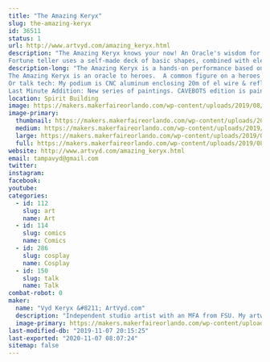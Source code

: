 ```yaml
---
title: "The Amazing Keryx"
slug: the-amazing-keryx
id: 36511
status: 1
url: http://www.artvyd.com/amazing_keryx.html
description: "The Amazing Keryx knows your now! An Oracle's wisdom for your personal Hero Journey. Positive for any age.
Fortune teller uses a self-made deck of basic shapes, combined with elements of ancient and modern storytelling to reveal your hero within. To make clear the labyrinth of everyday life. To say: \"YES you can!\""
description-long: "The Amazing Keryx is a hands-on performance based on the universal principles of Joseph Campbell. Guests can visit a real life Zoltar machine (movie BIG 1988). 
The Amazing Keryx is an oracle to heroes.  A common figure on a heroes' journey is a mentor with a unique object, map, and kind words that spark the call to adventure. The cards are used to discuss current difficulties and reveal positive solutions. References to classic stories or modern movies are easy examples that prove they are not alone in their human struggles. It also points out that it has been done before and you can too!
Or talk tech: My podium is CNC aluminum enclosing 20m of el wire & reflective fabrics. My cosplay has Litex 1.5m sleeves and I hope to add a palm held POV if I improve my soldering skills enough. Cards are hand-made wood or digital print. Magic, fused glass stones I made (as part of 2018 http://www.artvyd.com/astral_unit_sculpture.html) are used for my new extended readings. The second footprint in my display is an art easel with a sample of my comic book art: \"Self Portrait\" includes a LED circuit and 3D scan/printer figure (Miami Maker 2016). I have \"SpiriTech\" animals- Bristlebot tiny robots that skitter on my table top between readings.
Last Minute Addition: New series of paintings. CAVEBOTS edition is painted by Bristlebot robots. UV paint and LED blacklights built into canvas. Premiering at MFO19!"
location: Spirit Building
image: https://makers.makerfaireorlando.com/wp-content/uploads/2019/08/AmazingKeryx2019.jpg
image-primary:
  thumbnail: https://makers.makerfaireorlando.com/wp-content/uploads/2019/08/AmazingKeryx2019-150x150.jpg
  medium: https://makers.makerfaireorlando.com/wp-content/uploads/2019/08/AmazingKeryx2019-300x300.jpg
  large: https://makers.makerfaireorlando.com/wp-content/uploads/2019/08/AmazingKeryx2019.jpg
  full: https://makers.makerfaireorlando.com/wp-content/uploads/2019/08/AmazingKeryx2019.jpg
website: http://www.artvyd.com/amazing_keryx.html
email: tampavyd@gmail.com
twitter: 
instagram: 
facebook: 
youtube: 
categories:
  - id: 112
    slug: art
    name: Art
  - id: 114
    slug: comics
    name: Comics
  - id: 286
    slug: cosplay
    name: Cosplay
  - id: 150
    slug: talk
    name: Talk
combat-robot: 0
maker:
  name: "Vyd Keryx &#8211; ArtVyd.com"
  description: "Independent studio artist with an MFA from FSU. My artwork is focused on HERO. I combine principles of Joseph Campbell & Bob Rauschenberg with Pop Culture materials. My hometown is Sanibel island, Florida. Art Handler. Member of IATSE 647: setting up broadway plays in local theaters; I specialize in video.  "
  image-primary: https://makers.makerfaireorlando.com/wp-content/uploads/2019/08/ArtVyd.png
last-modified-db: "2019-11-07 20:15:25"
last-exported: "2020-11-07 08:07:24"
sitemap: false
---
```

